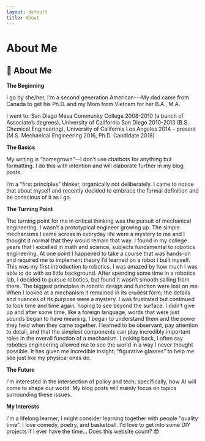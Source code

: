 ```yaml
---
layout: default
title: About
---
```


# About Me

## 👋 About Me

**The Beginning**

<!--A would-be graduate of high school in 2001, but that didn’t happen (no high school diploma, no GED). Took some time to find myself. 
Ended up at San Diego Mesa Community College 2008-2010 (a bunch of Associate’s degrees), University of California San Diego 2010-2013 
(B.S. Chemical Engineering), University of California Los Angeles 2014 – present (M.S. Mechanical Engineering 2016, Ph.D. Candidate 2018).-->
I go by she/her, I'm a second generation American---My dad came from Canada to get his Ph.D. and my Mom from Vietnam for her B.A., M.A.

I went to: San Diego Mesa Community College 2008-2010 (a bunch of Associate’s degrees), University of California San Diego 2010-2013 
(B.S. Chemical Engineering), University of California Los Angeles 2014 – present (M.S. Mechanical Engineering 2016, Ph.D. Candidate 2018)


**The Basics**

My writing is “homegrown”—I don’t use chatbots for anything but formatting. I do this with intention and will elaborate further in my blog posts. 

I’m a “first principles” thinker, organically not deliberately. I came to notice that about myself and recently decided to embrace the formal definition and be conscious of it as I go.

**The Turning Point**

The turning point for me in critical thinking was the pursuit of mechanical engineering. I wasn’t a prototypical engineer growing up. The simple mechanisms I came 
across in everyday life were a mystery to me and I thought it normal that they would remain that way. I found in my college years that I excelled in math and science,
subjects fundamental to robotics engineering. At one point I happened to take a course that was hands-on and required me to implement theory I’d learned on a robot I built myself. 
This was my first introduction to robotics. I was amazed by how much I was able to do with so little background. After spending some time in a robotics lab, I decided to pursue robotics,
but found it wasn’t smooth sailing from there. The biggest principles in robotic design and function were lost on me. When I looked at a mechanism it remained in its crudest form; the details 
and nuances of its purpose were a mystery. I was frustrated but continued to look time and time again, hoping to see beyond the surface. I didn’t give up and after some time, like a foreign language, 
words that were just sounds began to have meaning. I began to understand them and the power they held when they came together. I learned to be observant, pay attention to detail, 
and that the simplest components can play incredibly important roles in the overall function of a mechanism. Looking back, I often say robotics engineering allowed me to see the world in a way I never thought possible. It has given me incredible insight; 
“figurative glasses” to help me see just like my physical ones do.

**The Future**

<!--The transparency with respect to my background has the purpose of relating my unique value proposition and nothing more. In my life there are many things I’ve come across 
that I’ve been dissatisfied with, and others I may be apathetic or indifferent towards. It is with these unique perspectives that together we may serve as many people as possible. -->

I'm interested in the intersection of policy and tech; specifically, how AI will come to shape our world. My blog posts will mainly focus on topics surrounding these issues.

**My Interests**

I'm a lifelong learner, I might consider learning together with people "quality time". I love comedy, poetry, and basketball. I'd love to get into some DIY projects if I ever have the time... Does this website count? 😎